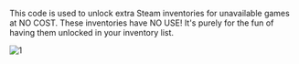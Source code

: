 This code is used to unlock extra Steam inventories for unavailable games at NO COST.
These inventories have NO USE! It's purely for the fun of having them unlocked in your inventory list.

![1](https://github.com/user-attachments/assets/b181d2ff-395b-4d95-90a8-cd8814311035)
